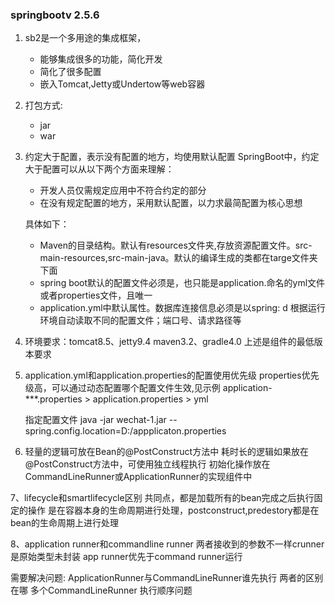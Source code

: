 ### springbootv 2.5.6
1. sb2是一个多用途的集成框架，
    - 能够集成很多的功能，简化开发
    - 简化了很多配置
    - 嵌入Tomcat,Jetty或Undertow等web容器
    
2. 打包方式:
    - jar
    - war
3. 约定大于配置，表示没有配置的地方，均使用默认配置
    SpringBoot中，约定大于配置可以从以下两个方面来理解：
    - 开发人员仅需规定应用中不符合约定的部分
    - 在没有规定配置的地方，采用默认配置，以力求最简配置为核心思想
    
    具体如下：
    - Maven的目录结构。默认有resources文件夹,存放资源配置文件。src-main-resources,src-main-java。默认的编译生成的类都在targe文件夹下面
    - spring boot默认的配置文件必须是，也只能是application.命名的yml文件或者properties文件，且唯一
    - application.yml中默认属性。数据库连接信息必须是以spring: d
        根据运行环境自动读取不同的配置文件；端口号、请求路径等
4. 环境要求：tomcat8.5、jetty9.4
    maven3.2、gradle4.0
    上述是组件的最低版本要求
    
5. application.yml和application.properties的配置使用优先级
    properties优先级高，可以通过动态配置哪个配置文件生效,见示例
    application-***.properties > application.properties > yml
    
    指定配置文件
    java -jar wechat-1.jar --spring.config.location=D:/appplicaton.properties
    
6. 轻量的逻辑可放在Bean的@PostConstruct方法中
   耗时长的逻辑如果放在@PostConstruct方法中，可使用独立线程执行
   初始化操作放在CommandLineRunner或ApplicationRunner的实现组件中
   
7、lifecycle和smartlifecycle区别
    共同点，都是加载所有的bean完成之后执行固定的操作
    是在容器本身的生命周期进行处理，postconstruct,predestory都是在bean的生命周期上进行处理
    
8、application runner和commandline runner
   两者接收到的参数不一样crunner是原始类型未封装
   app runner优先于command runner运行
   
   需要解决问题:
        ApplicationRunner与CommandLineRunner谁先执行
        两者的区别在哪
        多个CommandLineRunner 执行顺序问题
        
 
        
